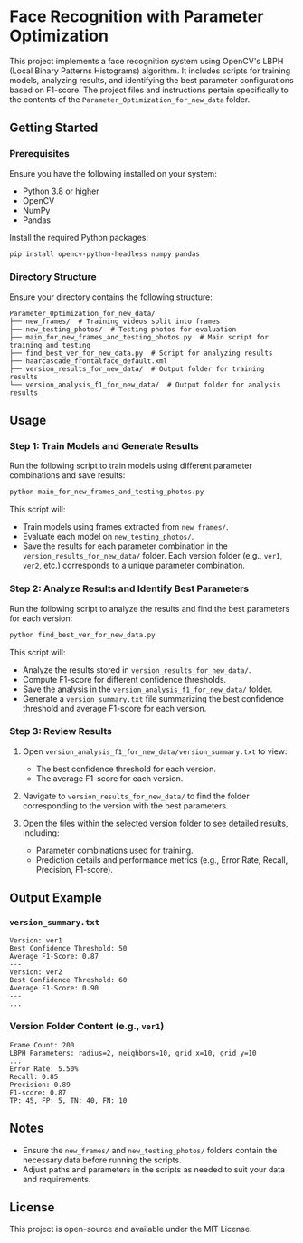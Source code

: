 # Face Recognition with Parameter Optimization

This project implements a face recognition system using OpenCV's LBPH (Local Binary Patterns Histograms) algorithm. It includes scripts for training models, analyzing results, and identifying the best parameter configurations based on F1-score. The project files and instructions pertain specifically to the contents of the `Parameter_Optimization_for_new_data` folder.

## Getting Started

### Prerequisites
Ensure you have the following installed on your system:
- Python 3.8 or higher
- OpenCV
- NumPy
- Pandas

Install the required Python packages:
```bash
pip install opencv-python-headless numpy pandas
```

### Directory Structure
Ensure your directory contains the following structure:
```
Parameter_Optimization_for_new_data/
├── new_frames/  # Training videos split into frames
├── new_testing_photos/  # Testing photos for evaluation
├── main_for_new_frames_and_testing_photos.py  # Main script for training and testing
├── find_best_ver_for_new_data.py  # Script for analyzing results
├── haarcascade_frontalface_default.xml
├── version_results_for_new_data/  # Output folder for training results
└── version_analysis_f1_for_new_data/  # Output folder for analysis results
```

## Usage

### Step 1: Train Models and Generate Results
Run the following script to train models using different parameter combinations and save results:
```bash
python main_for_new_frames_and_testing_photos.py
```
This script will:
- Train models using frames extracted from `new_frames/`.
- Evaluate each model on `new_testing_photos/`.
- Save the results for each parameter combination in the `version_results_for_new_data/` folder. Each version folder (e.g., `ver1`, `ver2`, etc.) corresponds to a unique parameter combination.

### Step 2: Analyze Results and Identify Best Parameters
Run the following script to analyze the results and find the best parameters for each version:
```bash
python find_best_ver_for_new_data.py
```
This script will:
- Analyze the results stored in `version_results_for_new_data/`.
- Compute F1-score for different confidence thresholds.
- Save the analysis in the `version_analysis_f1_for_new_data/` folder.
- Generate a `version_summary.txt` file summarizing the best confidence threshold and average F1-score for each version.

### Step 3: Review Results
1. Open `version_analysis_f1_for_new_data/version_summary.txt` to view:
   - The best confidence threshold for each version.
   - The average F1-score for each version.

2. Navigate to `version_results_for_new_data/` to find the folder corresponding to the version with the best parameters.

3. Open the files within the selected version folder to see detailed results, including:
   - Parameter combinations used for training.
   - Prediction details and performance metrics (e.g., Error Rate, Recall, Precision, F1-score).

## Output Example
### `version_summary.txt`
```
Version: ver1
Best Confidence Threshold: 50
Average F1-Score: 0.87
---
Version: ver2
Best Confidence Threshold: 60
Average F1-Score: 0.90
---
...
```
### Version Folder Content (e.g., `ver1`)
```
Frame Count: 200
LBPH Parameters: radius=2, neighbors=10, grid_x=10, grid_y=10
...
Error Rate: 5.50%
Recall: 0.85
Precision: 0.89
F1-score: 0.87
TP: 45, FP: 5, TN: 40, FN: 10
```

## Notes
- Ensure the `new_frames/` and `new_testing_photos/` folders contain the necessary data before running the scripts.
- Adjust paths and parameters in the scripts as needed to suit your data and requirements.

## License
This project is open-source and available under the MIT License.
